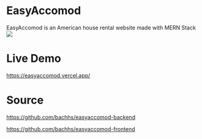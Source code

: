 # EasyAccomod
EasyAccomod is an American house rental website made with MERN Stack
![](https://webassets.mongodb.com/_com_assets/cms/mern-stack-b9q1kbudz0.png)

# Live Demo
https://easyaccomod.vercel.app/

# Source
https://github.com/bachhs/easyaccomod-backend

https://github.com/bachhs/easyaccomod-frontend

